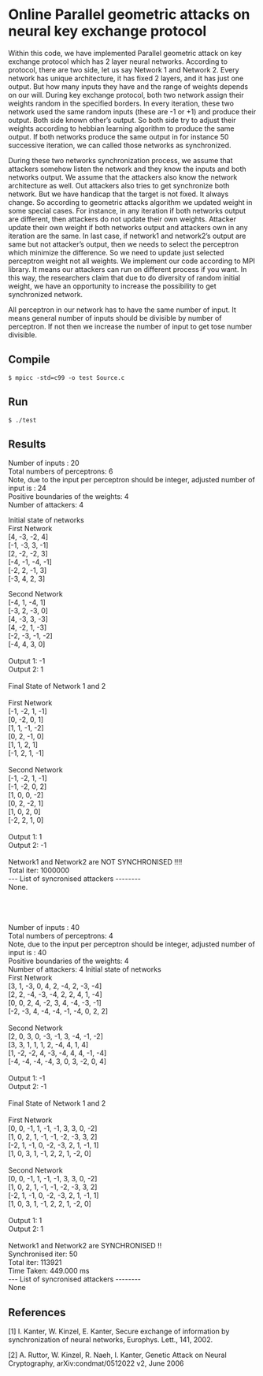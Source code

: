 # Online Parallel geometric attacks on neural key exchange protocol

Within this code, we have implemented Parallel geometric attack on key exchange protocol which has 2 layer neural networks. According to protocol, there are two side, let us say Network 1 and Network 2. Every network has unique architecture, it has fixed 2 layers, and it has just one output. But how many inputs they have and the range of weights depends on our will. During key exchange protocol, both two network assign their weights random in the specified borders. In every iteration, these two network used the same random inputs (these are -1 or +1) and produce their output. Both side known other’s output. So both side try to adjust their weights according to hebbian learning algorithm to produce the same output. If both networks produce the same output in for instance 50 successive iteration, we can called those networks as synchronized.
 
During these two networks synchronization  process, we assume that attackers somehow listen the network and they know the inputs and both networks output. We assume that the attackers also know the network architecture as well. Out attackers also tries to get synchronize both network. But we have handicap that the target is not fixed. It always change. So according to geometric attacks algorithm we updated weight in some special cases. For instance, in any iteration if both networks output are different, then attackers do not update their own weights. Attacker update their own weight if both networks output and attackers own  in any iteration are the same. In last case, if network1 and network2’s output are same but not attacker’s output, then we needs to select the perceptron which minimize the difference. So we need to update just selected perceptron weight not all weights. 
We implement our code according to MPI library. It means our attackers can run on different process if you want. In this way, the researchers claim that due to do diversity of random initial weight, we have an opportunity to increase the possibility to get synchronized network.

All perceptron in our network has to have the same number of input. It means general number of inputs should be divisible by number of perceptron. If not then we increase the number of input to get tose number divisible.


## Compile
```
$ mpicc -std=c99 -o test Source.c
```
## Run

```
$ ./test
```

## Results


Number of inputs : 20 </br>
Total numbers of perceptrons: 6 </br>
Note, due to the input per perceptron should be integer, adjusted number of input is : 24 </br>
Positive boundaries of the weights: 4 </br>
Number of attackers: 4 </br>

Initial state of networks </br>
First Network </br>
[4, -3, -2, 4] </br>
[-1, -3, 3, -1] </br>
[2, -2, -2, 3] </br>
[-4, -1, -4, -1] </br>
[-2, 2, -1, 3] </br>
[-3, 4, 2, 3] </br>


Second Network </br>
[-4, 1, -4, 1] </br>
[-3, 2, -3, 0]</br>
[4, -3, 3, -3]</br>
[4, -2, 1, -3]</br>
[-2, -3, -1, -2]</br>
[-4, 4, 3, 0]</br>
</br>
Output 1: -1</br>
Output 2: 1</br>
</br>
Final State of Network 1 and 2</br>
</br>
First Network</br>
[-1, -2, 1, -1]</br>
[0, -2, 0, 1]</br>
[1, 1, -1, -2]</br>
[0, 2, -1, 0]</br>
[1, 1, 2, 1]</br>
[-1, 2, 1, -1]</br>
</br>
Second Network</br>
[-1, -2, 1, -1]</br>
[-1, -2, 0, 2]</br>
[1, 0, 0, -2]</br>
[0, 2, -2, 1]</br>
[1, 0, 2, 0]</br>
[-2, 2, 1, 0]</br>
</br>
Output 1: 1</br>
Output 2: -1</br>
</br>
 Network1 and Network2 are NOT SYNCHRONISED !!!!</br>
Total iter: 1000000</br>
---  List of syncronised attackers --------</br>
None.</br>

</br>
</br>
</br>
Number of inputs : 40</br>
Total numbers of perceptrons: 4</br>
Note, due to the input per perceptron should be integer, adjusted number of input is : 40</br>
Positive boundaries of the weights: 4</br>
Number of attackers: 4
Initial state of networks</br>
First Network</br>
[3, 1, -3, 0, 4, 2, -4, 2, -3, -4]</br>
[2, 2, -4, -3, -4, 2, 2, 4, 1, -4]</br>
[0, 0, 2, 4, -2, 3, 4, -4, -3, -1]</br>
[-2, -3, 4, -4, -4, -1, -4, 0, 2, 2]</br>
</br>
Second Network</br>
[2, 0, 3, 0, -3, -1, 3, -4, -1, -2]</br>
[3, 3, 1, 1, 1, 2, -4, 4, 1, 4]</br>
[1, -2, -2, 4, -3, -4, 4, 4, -1, -4]</br>
[-4, -4, -4, -4, 3, 0, 3, -2, 0, 4]</br>
</br>
Output 1: -1</br>
Output 2: -1</br>
</br>
Final State of Network 1 and 2</br>
</br>
First Network</br>
[0, 0, -1, 1, -1, -1, 3, 3, 0, -2]</br>
[1, 0, 2, 1, -1, -1, -2, -3, 3, 2]</br>
[-2, 1, -1, 0, -2, -3, 2, 1, -1, 1]</br>
[1, 0, 3, 1, -1, 2, 2, 1, -2, 0]</br>
</br>
Second Network</br>
[0, 0, -1, 1, -1, -1, 3, 3, 0, -2]</br>
[1, 0, 2, 1, -1, -1, -2, -3, 3, 2]</br>
[-2, 1, -1, 0, -2, -3, 2, 1, -1, 1]</br>
[1, 0, 3, 1, -1, 2, 2, 1, -2, 0]</br>
</br>
Output 1: 1</br>
Output 2: 1</br>
</br>
 Network1 and Network2 are SYNCHRONISED !!</br>
Synchronised iter: 50</br>
Total iter: 113921</br>
Time Taken: 449.000 ms</br>
---  List of syncronised attackers --------</br>
None</br>

## References

[1] I. Kanter, W. Kinzel, E. Kanter, Secure exchange of information by synchronization of neural
networks, Europhys. Lett., 141, 2002.

[2] A. Ruttor, W. Kinzel, R. Naeh, I. Kanter, Genetic Attack on Neural Cryptography, arXiv:condmat/0512022
v2, June 2006




